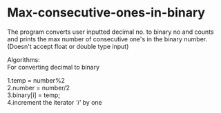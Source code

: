 # Max-consecutive-ones-in-binary
The program converts user inputted decimal no. to binary no and counts and prints the max number of consecutive one's in the binary number. (Doesn't accept float or double type input)

Algorithms:<br>
      For converting decimal to binary 
      
   1.temp = number%2 <br>
   2.number = number/2 <br>
   3.binary[i] = temp;  <br>
   4.increment the iterator <em>'i'</em> by one <br>
  
      
